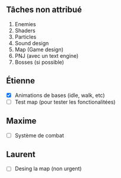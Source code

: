 ## Tâches non attribué
1. Enemies
2. Shaders
3. Particles
4. Sound design
5. Map (Game design)
6. PNJ (avec un text engine)
7. Bosses (si possible)

## Étienne
 - [x] Animations de bases (idle, walk, etc)
 - [ ] Test map (pour tester les fonctionalitées)

## Maxime
 - [ ] Système de combat

## Laurent
- [ ] Desing la map (non urgent)

